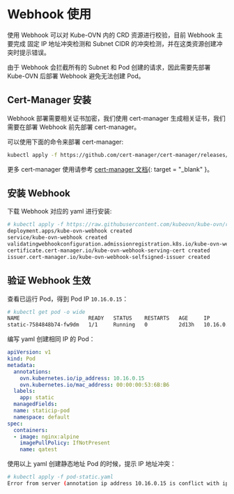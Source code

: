# Webhook 使用

使用 Webhook 可以对 Kube-OVN 内的 CRD 资源进行校验，目前 Webhook 主要完成
固定 IP 地址冲突检测和 Subnet CIDR 的冲突检测，并在这类资源创建冲突时提示错误。

由于 Webhook 会拦截所有的 Subnet 和 Pod 创建的请求，因此需要先部署 Kube-OVN 
后部署 Webhook 避免无法创建 Pod。

## Cert-Manager 安装

Webhook 部署需要相关证书加密，我们使用 cert-manager 生成相关证书，我们需要在部署
Webhook 前先部署 cert-manager。

可以使用下面的命令来部署 cert-manager:

```bash
kubectl apply -f https://github.com/cert-manager/cert-manager/releases/download/v1.8.0/cert-manager.yaml
```

更多 cert-manager 使用请参考 [cert-manager 文档](https://cert-manager.io/docs/){: target = "_blank" }。

## 安装 Webhook

下载 Webhook 对应的 yaml 进行安装:

```bash
# kubectl apply -f https://raw.githubusercontent.com/kubeovn/kube-ovn/release-1.10/yamls/webhook.yaml
deployment.apps/kube-ovn-webhook created
service/kube-ovn-webhook created
validatingwebhookconfiguration.admissionregistration.k8s.io/kube-ovn-webhook created
certificate.cert-manager.io/kube-ovn-webhook-serving-cert created
issuer.cert-manager.io/kube-ovn-webhook-selfsigned-issuer created
```

## 验证 Webhook 生效

查看已运行 Pod，得到 Pod IP `10.16.0.15`：

```bash
# kubectl get pod -o wide
NAME                      READY   STATUS    RESTARTS   AGE     IP           NODE              NOMINATED NODE   READINESS GATES
static-7584848b74-fw9dm   1/1     Running   0          2d13h   10.16.0.15   kube-ovn-worker   <none> 
```

编写 yaml 创建相同 IP 的 Pod：

```yaml
apiVersion: v1
kind: Pod
metadata:
  annotations:
    ovn.kubernetes.io/ip_address: 10.16.0.15
    ovn.kubernetes.io/mac_address: 00:00:00:53:6B:B6
  labels:
    app: static
  managedFields:
  name: staticip-pod
  namespace: default
spec:
  containers:
  - image: nginx:alpine
    imagePullPolicy: IfNotPresent
    name: qatest
```

使用以上 yaml 创建静态地址 Pod 的时候，提示 IP 地址冲突：

```bash
# kubectl apply -f pod-static.yaml
Error from server (annotation ip address 10.16.0.15 is conflict with ip crd static-7584848b74-fw9dm.default 10.16.0.15): error when creating "pod-static.yaml": admission webhook "pod-ip-validaing.kube-ovn.io" denied the request: annotation ip address 10.16.0.15 is conflict with ip crd static-7584848b74-fw9dm.default 10.16.0.15
```
